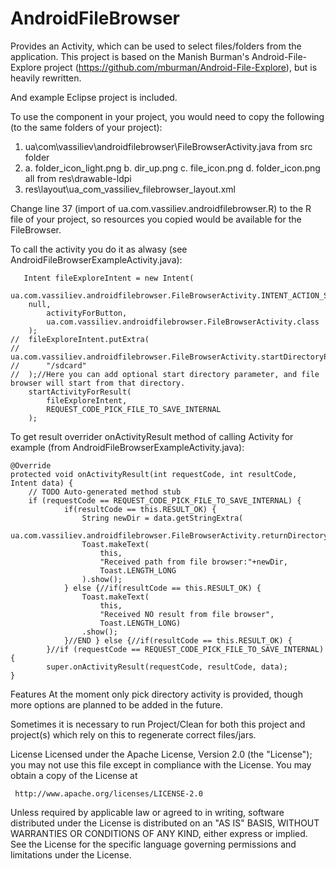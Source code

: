 AndroidFileBrowser
==================

Provides an Activity, which can be used to select files/folders from the application.
This project is based on the Manish Burman's Android-File-Explore project (https://github.com/mburman/Android-File-Explore), but is heavily rewritten.

And example Eclipse project is included.

To use the component in your project, you would need to copy the following (to the same folders of your project):
1. ua\com\vassiliev\androidfilebrowser\FileBrowserActivity.java from src folder
2. a. folder_icon_light.png 
   b. dir_up.png 
   c. file_icon.png 
   d. folder_icon.png all from res\drawable-ldpi
3. res\layout\ua_com_vassiliev_filebrowser_layout.xml 

Change line 37 (import of ua.com.vassiliev.androidfilebrowser.R) to the R file of your project, so resources you copied would be available for the FileBrowser.

To call the activity you do it as alwasy (see AndroidFileBrowserExampleActivity.java):
```
   Intent fileExploreIntent = new Intent(
   	ua.com.vassiliev.androidfilebrowser.FileBrowserActivity.INTENT_ACTION_SELECT_DIR,
   	null,
        activityForButton,
        ua.com.vassiliev.androidfilebrowser.FileBrowserActivity.class
    );
//  fileExploreIntent.putExtra(
//  	ua.com.vassiliev.androidfilebrowser.FileBrowserActivity.startDirectoryParameter, 
//      "/sdcard"
//  );//Here you can add optional start directory parameter, and file browser will start from that directory.
    startActivityForResult(
    	fileExploreIntent,
    	REQUEST_CODE_PICK_FILE_TO_SAVE_INTERNAL
    );
```

To get result overrider onActivityResult method of calling Activity for example (from AndroidFileBrowserExampleActivity.java):
```
@Override
protected void onActivityResult(int requestCode, int resultCode, Intent data) {
	// TODO Auto-generated method stub
	if (requestCode == REQUEST_CODE_PICK_FILE_TO_SAVE_INTERNAL) {
        	if(resultCode == this.RESULT_OK) {
        		String newDir = data.getStringExtra(
        				ua.com.vassiliev.androidfilebrowser.FileBrowserActivity.returnDirectoryParameter);
        		Toast.makeText(
        			this, 
        			"Received path from file browser:"+newDir, 
        			Toast.LENGTH_LONG
        		).show(); 
        	} else {//if(resultCode == this.RESULT_OK) {
        		Toast.makeText(
       				this, 
       				"Received NO result from file browser",
       				Toast.LENGTH_LONG)
       			.show(); 
        	}//END } else {//if(resultCode == this.RESULT_OK) {
        }//if (requestCode == REQUEST_CODE_PICK_FILE_TO_SAVE_INTERNAL) {
		super.onActivityResult(requestCode, resultCode, data);
}
```
	
Features
At the moment only pick directory activity is provided, though more options are planned to be added in the future.
	
Sometimes it is necessary to run Project/Clean for both this project and project(s) which rely on this to regenerate correct files/jars.
	
License
Licensed under the Apache License, Version 2.0 (the "License");
you may not use this file except in compliance with the License.
You may obtain a copy of the License at

     http://www.apache.org/licenses/LICENSE-2.0

Unless required by applicable law or agreed to in writing, software
distributed under the License is distributed on an "AS IS" BASIS,
WITHOUT WARRANTIES OR CONDITIONS OF ANY KIND, either express or implied.
See the License for the specific language governing permissions and
limitations under the License. 

 						
						
